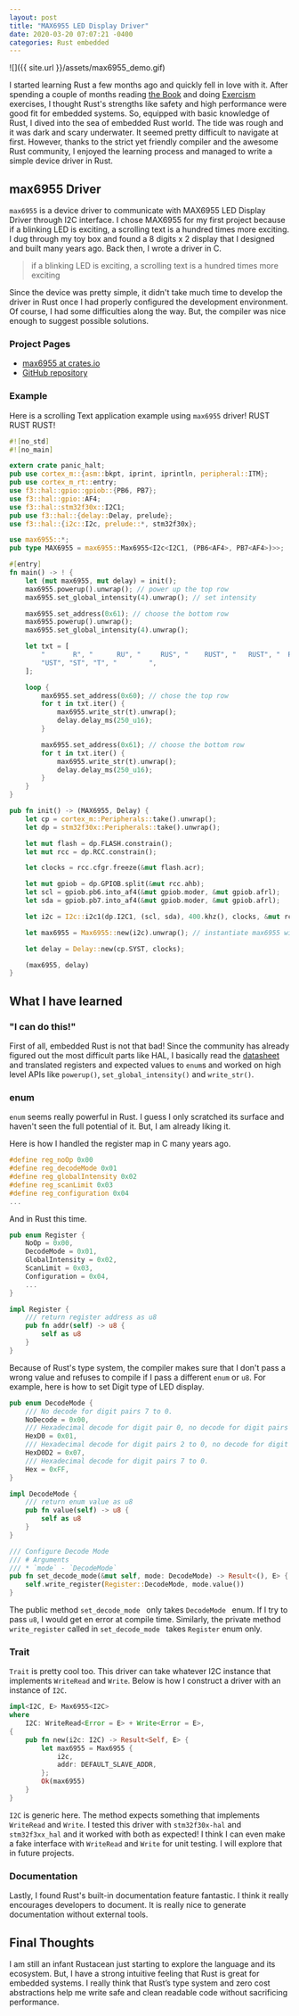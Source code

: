 ```yaml
---
layout: post
title: "MAX6955 LED Display Driver"
date: 2020-03-20 07:07:21 -0400
categories: Rust embedded
---
```


![]({{ site.url }}/assets/max6955_demo.gif)

I started learning Rust a few months ago and quickly fell in love with it. After spending a couple of months reading [the Book](https://doc.rust-lang.org/book/) and doing [Exercism](https://exercism.io) exercises, I thought Rust's strengths like safety and high performance were good fit for embedded systems. So, equipped with basic knowledge of Rust, I dived into the sea of embedded Rust world. The tide was rough and it was dark and scary underwater. It seemed pretty difficult to navigate at first. However, thanks to the strict yet friendly compiler and the awesome Rust community, I enjoyed the learning process and managed to write a simple device driver in Rust. 

## max6955 Driver

`max6955` is a device driver to communicate with MAX6955 LED Display Driver through I2C interface. I chose MAX6955 for my first project because if a blinking LED is exciting, a scrolling text is a hundred times more exciting. I dug through my toy box and found a 8 digits x 2 display that I designed and built many years ago. Back then, I wrote a driver in C. 

> if a blinking LED is exciting, a scrolling text is a hundred times more exciting

Since the device was pretty simple, it didn't take much time to develop the driver in Rust once I had properly configured the development environment. Of course, I had some difficulties along the way. But, the compiler was nice enough to suggest possible solutions. 

### Project Pages
- [max6955 at crates.io](https://crates.io/crates/max6955)
- [GitHub repository](https://github.com/lonesometraveler/max6955)

### Example
Here is a scrolling Text application example using `max6955` driver! RUST RUST RUST!

```rust
#![no_std]
#![no_main]

extern crate panic_halt;
pub use cortex_m::{asm::bkpt, iprint, iprintln, peripheral::ITM};
pub use cortex_m_rt::entry;
use f3::hal::gpio::gpiob::{PB6, PB7};
use f3::hal::gpio::AF4;
use f3::hal::stm32f30x::I2C1;
pub use f3::hal::{delay::Delay, prelude};
use f3::hal::{i2c::I2c, prelude::*, stm32f30x};

use max6955::*;
pub type MAX6955 = max6955::Max6955<I2c<I2C1, (PB6<AF4>, PB7<AF4>)>>;

#[entry]
fn main() -> ! {
    let (mut max6955, mut delay) = init();
    max6955.powerup().unwrap(); // power up the top row
    max6955.set_global_intensity(4).unwrap(); // set intensity

    max6955.set_address(0x61); // choose the bottom row
    max6955.powerup().unwrap();
    max6955.set_global_intensity(4).unwrap();

    let txt = [
        "       R", "      RU", "     RUS", "    RUST", "   RUST", "  RUST", " RUST", "RUST",
        "UST", "ST", "T", "        ",
    ];

    loop {
        max6955.set_address(0x60); // chose the top row
        for t in txt.iter() {
            max6955.write_str(t).unwrap();
            delay.delay_ms(250_u16);
        }

        max6955.set_address(0x61); // choose the bottom row
        for t in txt.iter() {
            max6955.write_str(t).unwrap();
            delay.delay_ms(250_u16);
        }
    }
}

pub fn init() -> (MAX6955, Delay) {
    let cp = cortex_m::Peripherals::take().unwrap();
    let dp = stm32f30x::Peripherals::take().unwrap();

    let mut flash = dp.FLASH.constrain();
    let mut rcc = dp.RCC.constrain();

    let clocks = rcc.cfgr.freeze(&mut flash.acr);

    let mut gpiob = dp.GPIOB.split(&mut rcc.ahb);
    let scl = gpiob.pb6.into_af4(&mut gpiob.moder, &mut gpiob.afrl);
    let sda = gpiob.pb7.into_af4(&mut gpiob.moder, &mut gpiob.afrl);

    let i2c = I2c::i2c1(dp.I2C1, (scl, sda), 400.khz(), clocks, &mut rcc.apb1);

    let max6955 = Max6955::new(i2c).unwrap(); // instantiate max6955 with default address of 0x60

    let delay = Delay::new(cp.SYST, clocks);

    (max6955, delay)
}

```


## What I have learned

### "I can do this!"

First of all, embedded Rust is not that bad! Since the community has already figured out the most difficult parts like HAL, I basically read the [datasheet](https://datasheets.maximintegrated.com/en/ds/MAX6955.pdf) and translated registers and expected values to `enum`s and worked on high level APIs like `powerup()`, `set_global_intensity()` and `write_str()`. 

### enum

`enum` seems really powerful in Rust. I guess I only scratched its surface and haven't seen the full potential of it. But, I am already liking it.

Here is how I handled the register map in C many years ago.

```c
#define reg_noOp 0x00
#define reg_decodeMode 0x01
#define reg_globalIntensity 0x02
#define reg_scanLimit 0x03
#define reg_configuration 0x04
...
```
And in Rust this time.

```rust
pub enum Register {
    NoOp = 0x00,
    DecodeMode = 0x01,
    GlobalIntensity = 0x02,
    ScanLimit = 0x03,
    Configuration = 0x04,
    ...
}

impl Register {
    /// return register address as u8
    pub fn addr(self) -> u8 {
        self as u8
    }
}
```
Because of Rust's type system, the compiler makes sure that I don't pass a wrong value and refuses to compile if I pass a different `enum` or `u8`. For example, here is how to set Digit type of LED display. 

```rust
pub enum DecodeMode {
    /// No decode for digit pairs 7 to 0.
    NoDecode = 0x00,
    /// Hexadecimal decode for digit pair 0, no decode for digit pairs 7 to 1.
    HexD0 = 0x01,
    /// Hexadecimal decode for digit pairs 2 to 0, no decode for digit pairs 7 to 3.
    HexD0D2 = 0x07,
    /// Hexadecimal decode for digit pairs 7 to 0.
    Hex = 0xFF,
}

impl DecodeMode {
    /// return enum value as u8
    pub fn value(self) -> u8 {
        self as u8
    }
}

/// Configure Decode Mode
/// # Arguments
/// * `mode` - `DecodeMode`
pub fn set_decode_mode(&mut self, mode: DecodeMode) -> Result<(), E> {
    self.write_register(Register::DecodeMode, mode.value())
}
```

The public method `set_decode_mode ` only takes `DecodeMode ` enum. If I try to pass `u8`, I would get en error at compile time. Similarly, the private method `write_register` called in `set_decode_mode ` takes `Register` enum only.

### Trait

`Trait` is pretty cool too. This driver can take whatever I2C instance that implements `WriteRead` and `Write`. Below is how I construct a driver with an instance of `I2C`.

```rust
impl<I2C, E> Max6955<I2C>
where
    I2C: WriteRead<Error = E> + Write<Error = E>,
{
    pub fn new(i2c: I2C) -> Result<Self, E> {
        let max6955 = Max6955 {
            i2c,
            addr: DEFAULT_SLAVE_ADDR,
        };
        Ok(max6955)
    }
}
```
`I2C` is generic here. The method expects something that implements `WriteRead` and `Write`. I tested this driver with `stm32f30x-hal` and `stm32f3xx_hal` and it worked with both as expected! I think I can even make a fake interface with `WriteRead` and `Write` for unit testing. I will explore that in future projects.

### Documentation

Lastly, I found Rust's built-in documentation feature fantastic. I think it really encourages developers to document. It is really nice to generate documentation without external tools. 

## Final Thoughts

I am still an infant Rustacean just starting to explore the language and its ecosystem. But, I have a strong intuitive feeling that Rust is great for embedded systems. I really think that Rust’s type system and zero cost abstractions help me write safe and clean readable code without sacrificing performance.

